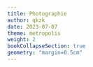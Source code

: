 ```yaml
---
title: Photographie
author: qkzk
date: 2023-07-07
theme: metropolis
weight: 2
bookCollapseSection: true
geometry: "margin=0.5cm"
---
```

